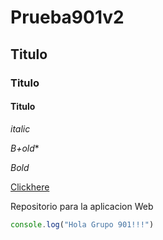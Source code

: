 # Prueba901v2
## Titulo
### Titulo
#### Titulo

*italic*

*B+old**

_Bold_

[Clickhere](http://youtube.com)

Repositorio para la aplicacion Web 

```javascript
console.log("Hola Grupo 901!!!")

```
